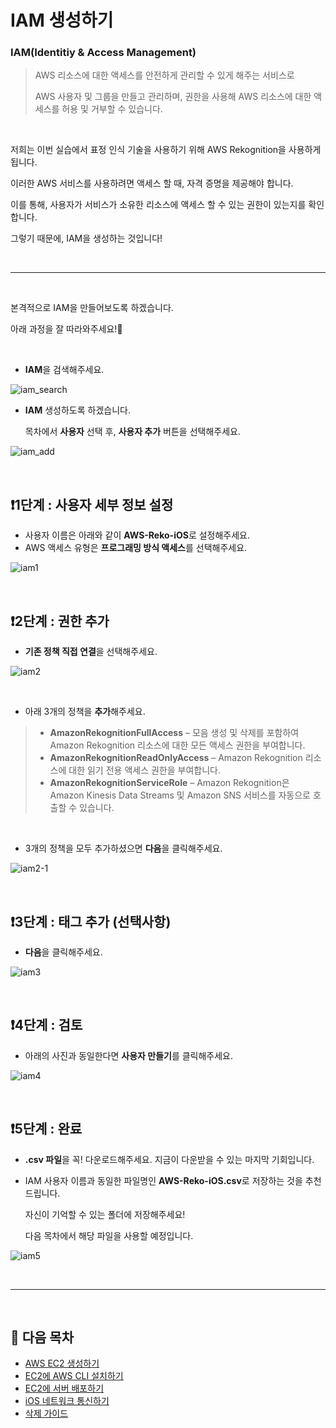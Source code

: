 # IAM 생성하기

### IAM(Identitiy & Access Management)

> AWS 리소스에 대한 액세스를 안전하게 관리할 수 있게 해주는 서비스로
>
> AWS 사용자 및 그룹을 만들고 관리하며, 권한을 사용해 AWS 리소스에 대한 액세스를 허용 및 거부할 수 있습니다.

<br/>

저희는 이번 실습에서 표정 인식 기술을 사용하기 위해 AWS Rekognition을 사용하게 됩니다.

이러한 AWS 서비스를 사용하려면 액세스 할 때, 자격 증명을 제공해야 합니다.

이를 통해, 사용자가 서비스가 소유한 리소스에 액세스 할 수 있는 권한이 있는지를 확인합니다.

그렇기 때문에, IAM을 생성하는 것입니다!

<br/>

------

<br/>

본격적으로 IAM을 만들어보도록 하겠습니다.

아래 과정을 잘 따라와주세요!🤗

<br/>

* **IAM**을 검색해주세요.

![iam_search](https://github.com/kyeahen/ExpressionRekognitionMusicService/blob/master/Guide/images/iam_search.png)



* **IAM** 생성하도록 하겠습니다.

  목차에서 **사용자** 선택 후, **사용자 추가** 버튼을 선택해주세요.

![iam_add](https://github.com/kyeahen/ExpressionRekognitionMusicService/blob/master/Guide/images/iam_add.png)

<br/>

## ❗️1단계 : 사용자 세부 정보 설정

- 사용자 이름은 아래와 같이 **AWS-Reko-iOS**로 설정해주세요.
- AWS 액세스 유형은 **프로그래밍 방식 액세스**를 선택해주세요.

![iam1](https://github.com/kyeahen/ExpressionRekognitionMusicService/blob/master/Guide/images/iam1.png)

<br/>

## ❗️2단계 : 권한 추가

- **기존 정책 직접 연결**을 선택해주세요.

![iam2](https://github.com/kyeahen/ExpressionRekognitionMusicService/blob/master/Guide/images/iam2.png)

<br/>

* 아래 3개의 정책을 **추가**해주세요.

> - **AmazonRekognitionFullAccess** – 모음 생성 및 삭제를 포함하여 Amazon Rekognition 리소스에 대한 모든 액세스 권한을 부여합니다.
> - **AmazonRekognitionReadOnlyAccess** – Amazon Rekognition 리소스에 대한 읽기 전용 액세스 권한을 부여합니다.
> - **AmazonRekognitionServiceRole** – Amazon Rekognition은 Amazon Kinesis Data Streams 및 Amazon SNS 서비스를 자동으로 호출할 수 있습니다.

<br/>

* 3개의 정책을 모두 추가하셨으면 **다음**을 클릭해주세요.

![iam2-1](https://github.com/kyeahen/ExpressionRekognitionMusicService/blob/master/Guide/images/iam2-1.png)

<br/>

## ❗️3단계 : 태그 추가 (선택사항)

* **다음**을 클릭해주세요.

![iam3](https://github.com/kyeahen/ExpressionRekognitionMusicService/blob/master/Guide/images/iam3.png)

<br/>

## ❗️4단계 : 검토

* 아래의 사진과 동일한다면 **사용자 만들기**를 클릭해주세요.

![iam4](https://github.com/kyeahen/ExpressionRekognitionMusicService/blob/master/Guide/images/iam4.png)

<br/>

## ❗️5단계 : 완료

* **.csv 파일**을 꼭! 다운로드해주세요. 지금이 다운받을 수 있는 마지막 기회입니다.

* IAM 사용자 이름과 동일한 파일명인 **AWS-Reko-iOS.csv**로 저장하는 것을 추천드립니다.

  자신이 기억할 수 있는 폴더에 저장해주세요!

  다음 목차에서 해당 파일을 사용할 예정입니다.

![iam5](https://github.com/kyeahen/ExpressionRekognitionMusicService/blob/master/Guide/images/iam5.png)

<br/>

---------

<br/>

## 🚩 다음 목차

- [AWS EC2 생성하기](https://github.com/kyeahen/ExpressionRekognitionMusicService/blob/master/Guide/AWS%20EC2%20%EC%83%9D%EC%84%B1%ED%95%98%EA%B8%B0.md)
- [EC2에 AWS CLI 설치하기](https://github.com/kyeahen/ExpressionRekognitionMusicService/blob/master/Guide/EC2%EC%97%90%20AWS%20CLI%20%EC%84%A4%EC%B9%98%ED%95%98%EA%B8%B0.md)
- [EC2에 서버 배포하기](https://github.com/kyeahen/ExpressionRekognitionMusicService/blob/master/Guide/EC2%EC%97%90%20%EC%84%9C%EB%B2%84%20%EB%B0%B0%ED%8F%AC%ED%95%98%EA%B8%B0.md)
- [iOS 네트워크 통신하기](https://github.com/kyeahen/ExpressionRekognitionMusicService/blob/master/Guide/iOS%20%EB%84%A4%ED%8A%B8%EC%9B%8C%ED%82%B9%20%ED%86%B5%EC%8B%A0%ED%95%98%EA%B8%B0.md)
- [삭제 가이드](https://github.com/kyeahen/ExpressionRekognitionMusicService/blob/master/Guide/%EC%82%AD%EC%A0%9C%20%EA%B0%80%EC%9D%B4%EB%93%9C.md)





